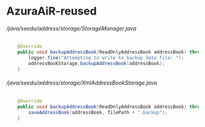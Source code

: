 # AzuraAiR-reused
###### /java/seedu/address/storage/StorageManager.java
``` java
    @Override
    public void backupAddressBook(ReadOnlyAddressBook addressBook) throws IOException, WrongPasswordException {
        logger.fine("Attempting to write to backup data file: ");
        addressBookStorage.backupAddressBook(addressBook);
    }
```
###### /java/seedu/address/storage/XmlAddressBookStorage.java
``` java
    @Override
    public void backupAddressBook(ReadOnlyAddressBook addressBook) throws IOException, WrongPasswordException {
        saveAddressBook(addressBook, filePath + ".backup");
    }
```
